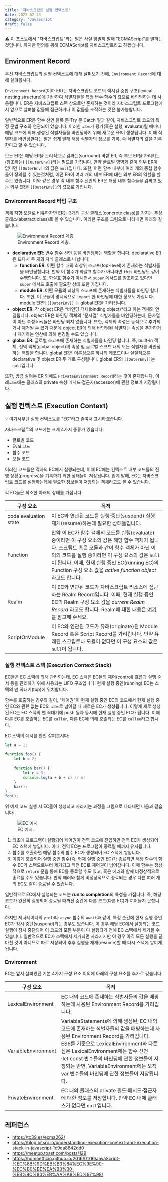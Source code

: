```yaml
---
title: '자바스크립트 실행 컨텍스트'
date: 2022-02-23
category: 'JavaScript'
draft: false
---
```


⚠️ 이 포스트에서 "자바스크립트"라는 말은 사실 엄밀히 말해 "ECMAScript"를 말하는 것입니다. 하지만 편의를 위해 ECMAScript를 자바스크립트라고 하겠습니다.

## Environment Record

우선 자바스크립트의 실행 컨텍스트에 대해 살펴보기 전에, `Environment Record`에 대해 살펴봅시다.

`Environment Record`(이하 ER)는 자바스크립트 코드의 렉시컬 중첩 구조(lexical nesting structure)에 기반하여 식별자들을 특정 변수·함수의 값으로 바인딩하는 데 사용됩니다. ER은 자바스크립트 스펙 상으로만 존재하는 것이라 자바스크립트 프로그램에서 앞으로 살펴볼 값들에 접근하거나 이 값들을 조작하는 것은 불가능합니다.

일반적으로 ER은 함수 선언·블록 문·Try 문·Catch 절과 같이, 자바스크립트 코드의 특정 문법 구조와 연관되어 있습니다. 이러한 코드가 평가(혹은 실행, evaluate)될 때마다 해당 코드에 의해 생성된 식별자들을 바인딩하기 위해 새로운 ER이 생성됩니다. 이때 식별자를 바인딩한다는 말은 쉽게 말해 해당 식별자의 정보를 기록, 즉 식별자의 값을 기록한다고 할 수 있습니다.

모든 ER은 해당 ER을 논리적으로 감싸는(surround) 바깥 ER, 즉 부모 ER을 가리키는(참조하는) `[[OuterEnv]]`라는 필드를 가집니다. 만약 글로벌 영역과 같이 외부 ER이 없다면 `[[OuterEnv]]`의 값은 `null`입니다. 또한, 어떤 함수 내부에 여러 개의 중첩 함수들이 정의될 수 있는것처럼, 어떤 ER이 여러 개의 내부 ER에 대한 외부 ER의 역할을 할 수도 있습니다. 이와 같은 경우 각 내부 함수 선언의 ER은 해당 내부 함수들을 감싸고 있는 외부 ER을 `[[OuterEnv]]`의 값으로 가집니다.

### Environment Record 타입 구조

객체 지향 모델로 비유하자면 ER는 3개의 구상 클래스(concrete class)를 가지는 추상 클래스(abstract class)로 볼 수 있습니다. 이러한 구조를 그림으로 나타내면 아래와 같습니다:

<figure>
    <img src="https://cdn.jsdelivr.net/gh/jaehyeon48/jaehyeon48.github.io@master/assets/images/javascript/iterator-protocol/environment_record_hierarchy.png" alt="Environment Record 계층">
    <figcaption>Environment Record 계층.</figcaption>
</figure>

- **declarative ER**: 변수·함수 선언 등을 바인딩하는 역할을 합니다. declarative ER은 또다시 두 개의 자식 클래스로 나뉩니다:
  - **function ER**: 어떤 함수 내의 최상위 스코프(top-level)에 존재하는 식별자들을 바인딩합니다. 만약 이 함수가 화살표 함수가 아니라면 `this` 바인딩도 같이 수행합니다. 또, 화살표 함수가 아니면서 `super` 메서드를 참조하고 있다면 `super` 메서드 호출에 필요한 상태 또한 가집니다.
  - **module ER**: 어떤 모듈의 최상위 스코프에 존재하는 식별자들을 바인딩 합니다. 또한, 이 모듈이 명시적으로 `import` 한 바인딩에 대한 정보도 가집니다. module ER의 `[[OuterEnv]]` 는 global ER을 가리킵니다.
- **object ER**: 각 object ER은 *바인딩 객체(binding object)*라고 하는 객체와 연결됩니다. object ER은 바인딩 객체의 "문자열" 식별자들을 바인딩하는데, 문자열이 아닌 속성 key들은 바인딩 되지 않습니다. 또한, 객체의 속성은 동적으로 추가되거나 제거될 수 있기 때문에 object ER에 의해 바인딩된 식별자는 속성을 추가하거나 제거하는 연산에 의해 변경될 수도 있습니다.
- **global ER**: 글로벌 스코프에 존재하는 식별자들을 바인딩 합니다. 즉, built-in 객체, 전역 객체(global object)의 속성 및 글로벌 스코프 내의 모든 식별자를 바인딩하는 역할을 합니다. global ER은 이론상으론 하나의 레코드이나 실질적으론 declarative 및 object ER 두 개로 구성됩니다. global ER의 `[[OuterEnv]]`는 `null`입니다.

또한, 방금 살펴본 ER 외에도 `PrivateEnvironment Record`라는 것이 존재합니다. 이 레코드에는 클래스의 private 속성·메서드·접근자(accessor)에 관한 정보가 저장됩니다.

## 실행 컨텍스트 (Execution Context)

💡 여기서부턴 실행 컨텍스트를 "EC"라고 줄여서 표시하겠습니다.

자바스크립트의 코드에는 크게 4가지 종류가 있습니다:

- 글로벌 코드
- Eval 코드
- 함수 코드
- 모듈 코드

이러한 코드들은 각자의 EC에서 실행되는데, 이때 EC에는 컨텍스트 내부 코드들의 진행 상황(progress)을 기록하기 위한 상태들이 저장됩니다. 쉽게 말해, EC는 자바스크립트 코드를 실행하는데에 필요한 정보들이 저장되는 객체라고도 볼 수 있습니다.

각 EC들은 최소한 아래의 상태를 가집니다:

|**구성 요소**|**목적**|
|-|-|
|code evaluation state|이 EC와 연관된 코드를 실행·중단(suspend)·실행 재개(resume)하는데 필요한 상태들입니다.|
|Function|만약 이 EC가 함수 객체의 코드를 실행(evaluate) 중이라면 이 구성 요소의 값은 해당 함수 객체가 됩니다. 스크립트 혹은 모듈과 같이 함수 객체가 아닌 이외의 코드를 실행 중이라면 이 구성 요소의 값은 `null`이 됩니다. 이때, 현재 실행 중인 EC(running EC)의 Function 구성 요소 값을 *active function object* 라고도 합니다.|
|Realm|이 EC와 연관된 코드가 자바스크립트 리소스에 접근하는 Realm Record입니다. 이때, 현재 실행 중인 EC의 Realm 구성 요소 값을 *current Realm Record* 라고도 합니다. Realm에 대한 내용은 [여기](https://stackoverflow.com/questions/49832187/how-to-understand-js-realms)를 참고해 주세요.|
|ScriptOrModule|이 EC와 연관된 코드가 유래(originate)된 Module Record 혹은 Script Record를 가리킵니다. 만약 유래된 스크립트나 모듈이 없다면 이 구성 요소의 값은 `null`이 됩니다.

### 실행 컨텍스트 스택 (Execution Context Stack)

EC들은 EC 스택에 의해 관리되는데, EC 스택은 EC들의 제어(control) 흐름과 실행 순서 등을 관리하기 위해 사용되는 LIFO 구조입니다. 현재 실행 중인(running) EC는 스택의 맨 꼭대기(top)에 위치합니다.

함수를 호출하는 경우와 같이, "제어권"이 현재 실행 중인 EC의 코드에서 현재 실행 중인 EC와 관련 없는 EC의 코드로 넘어갈 때 새로운 EC가 생성됩니다. 이렇게 새로 생성된 EC는 EC 스택의 맨 꼭대기에 push 됨과 동시에 현재 실행 중인 EC가 됩니다. 이때 다른 EC를 호출하는 EC를 `caller`, 다른 EC에 의해 호출되는 EC를 `callee`라고 합니다.

EC 스택의 예시를 한번 살펴봅시다:

```js
let a = 1;

function foo() {
	let b = 2;
	
	function bar() {
		let c = 3;
		console.log(a + b + c) // 6;
	}
	bar();
}
foo();
```

위 예제 코드 실행 시 EC들이 생성되고 사라지는 과정을 그림으로 나타내면 다음과 같습니다:

<figure>
    <img src="https://cdn.jsdelivr.net/gh/jaehyeon48/jaehyeon48.github.io@master/assets/images/javascript/iterator-protocol/ec_example.png" alt="EC 예시">
    <figcaption>EC 예시.</figcaption>
</figure>

1. 최초에 프로그램이 실행되어 제어권이 전역 코드에 진입하면 전역 EC가 생성되어 EC 스택에 쌓입니다. 이때, 전역 EC는 프로그램이 종료될 때까지 유지됩니다.
2. 함수를 호출하면 해당 함수의 함수 EC가 생성되어 EC 스택에 쌓입니다.
3. 이렇게 호출되어 실행 중인 함수(즉, 현재 실행 중인 EC)가 종료되면 해당 함수의 함수 EC가 스택으로부터 제거되고 직전 EC로 제어권이 넘어갑니다. 이때 함수는 정상적으로 `return` 문을 통해 EC를 종료할 수도 있고, 혹은 에러와 함께 비정상적으로 종료될 수도 있습니다. 만약 에러와 함께 비정상적으로 종료되는 경우 다른 여러 개의 EC도 같이 종료될 수 있습니다.

일반적으로 EC에서 실행되는 코드는 **run to completion**의 특성을 가집니다. 즉, 해당 코드가 완전히 실행되어 종료될 때까진 중간에 다른 코드(다른 EC)가 끼어들지 못합니다.

하지만 제너레이터의 `yield`나 `async` 함수의 `await`과 같이, 특정 순간에 현재 실행 중인 EC가 잠시 중단(suspend)되는 경우도 있습니다. 이 경우 해당 EC에서 실행되는 코드 실행이 잠시 중단되어 이 코드의 모든 부분이 다 실행되기 전에 EC 스택에서 제거될 수 있습니다. 일반적으로 EC가 스택에서 제거되면 사라지지만 이 경우 아직 모든 실행을 끝마친 것이 아니므로 따로 저장되어 추후 실행을 재개(resume)할 때 다시 스택에 쌓이게 됩니다.

### Environment

EC는 앞서 살펴봤던 기본 4가지 구성 요소 이외에 아래의 구성 요소를 추가로 갖습니다:

|**구성 요소**|**목적**|
|-|-|
|LexicalEnvironment|EC 내의 코드에 존재하는 식별자들의 값을 매핑하는데 사용된 Environment Record를 가리킵니다.|
|VariableEnvironment|VariableStatements에 의해 생성된, EC 내의 코드에 존재하는 식별자들의 값을 매핑하는데 사용된 Environment Record를 가리킵니다. ES6를 기준으로 LexicalEnvironment와 다른 점은 LexicalEnvironment에는 함수 선언·let·const 변수들의 바인딩에 관한 정보들이 저장되는 반면, VariableEnvironment에는 오직 var 변수들의 바인딩에 관한 정보들이 저장됩니다.|
|PrivateEnvironment|EC 내의 클래스의 private 필드·메서드·접근자에 대한 정보를 저장합니다. 만약 EC 내에 클래스가 없다면 `null`입니다.|

## 레퍼런스

- https://tc39.es/ecma262/
- https://blog.bitsrc.io/understanding-execution-context-and-execution-stack-in-javascript-1c9ea8642dd0
- https://meetup.toast.com/posts/129
- https://homoefficio.github.io/2016/01/16/JavaScript-%EC%8B%9D%EB%B3%84%EC%9E%90-%EC%B0%BE%EA%B8%B0-%EB%8C%80%EB%AA%A8%ED%97%98/
